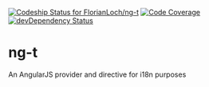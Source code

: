 [ ![Codeship Status for FlorianLoch/ng-t](https://www.codeship.io/projects/0ef84ab0-af9e-0131-89e1-323ab73a37ca/status?branch=master)](https://www.codeship.io/projects/19803)
[![Code Coverage](https://coveralls.io/repos/FlorianLoch/ng-t/badge.png)](https://coveralls.io/r/FlorianLoch/ng-t)
[![devDependency Status](https://david-dm.org/FlorianLoch/ng-t/dev-status.svg)](https://david-dm.org/FlorianLoch/ng-t#info=devDependencies)

ng-t
====

An AngularJS provider and directive for i18n purposes
